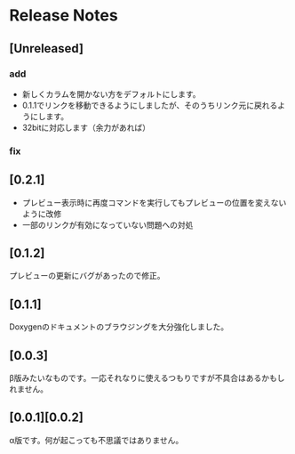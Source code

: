 # Release Notes

## [Unreleased]
### add
* 新しくカラムを開かない方をデフォルトにします。
* 0.1.1でリンクを移動できるようにしましたが、そのうちリンク元に戻れるようにします。
* 32bitに対応します（余力があれば）

### fix


## [0.2.1]

* プレビュー表示時に再度コマンドを実行してもプレビューの位置を変えないように改修
* 一部のリンクが有効になっていない問題への対処

## [0.1.2]

プレビューの更新にバグがあったので修正。

## [0.1.1]

Doxygenのドキュメントのブラウジングを大分強化しました。

## [0.0.3]

β版みたいなものです。一応それなりに使えるつもりですが不具合はあるかもしれません。

## [0.0.1][0.0.2]

α版です。何が起こっても不思議ではありません。

